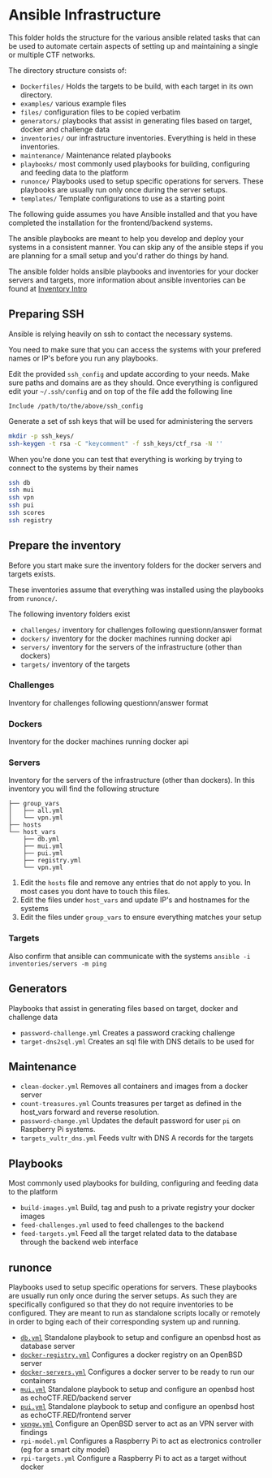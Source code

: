 # Ansible Infrastructure

This folder holds the structure for the various ansible related tasks that can
be used to automate certain aspects of setting up and maintaining a single or
multiple CTF networks.

The directory structure consists of:

* `Dockerfiles/` Holds the targets to be build, with each target in its own directory.
* `examples/` various example files
* `files/` configuration files to be copied verbatim
* `generators/` playbooks that assist in generating files based on target, docker and challenge data
* `inventories/` our infrastructure inventories. Everything is held in these inventories.
* `maintenance/` Maintenance related playbooks
* `playbooks/` most commonly used playbooks for building, configuring and feeding data to the platform
* `runonce/` Playbooks used to setup specific operations for servers. These playbooks are usually run only once during the server setups.
* `templates/` Template configurations to use as a starting point

The following guide assumes you have Ansible installed and that you have
completed the installation for the frontend/backend systems.

The ansible playbooks are meant to help you develop and deploy your systems in a
consistent manner. You can skip any of the ansible steps if you are planning
for a small setup and you'd rather do things by hand.

The ansible folder holds ansible playbooks and inventories for your docker
servers and targets, more information about ansible inventories can be found at
[Inventory Intro](https://docs.ansible.com/ansible/latest/user_guide/intro_inventory.html)


## Preparing SSH

Ansible is relying heavily on ssh to contact the necessary systems.

You need to make sure that you can access the systems with your
prefered names or IP's before you run any playbooks.

Edit the provided `ssh_config` and update according to your needs. Make sure paths and domains are as they should.
Once everything is configured edit your `~/.ssh/config` and on top of the file add the following line

```config
Include /path/to/the/above/ssh_config
```

Generate a set of ssh keys that will be used for administering the servers

```sh
mkdir -p ssh_keys/
ssh-keygen -t rsa -C "keycomment" -f ssh_keys/ctf_rsa -N ''
```

When you're done you can test that everything is working by trying to connect to the systems by their names

```sh
ssh db
ssh mui
ssh vpn
ssh pui
ssh scores
ssh registry
```


## Prepare the inventory

Before you start make sure the inventory folders for the docker servers and
targets exists.

These inventories assume that everything was installed using the playbooks from `runonce/`.

The following inventory folders exist

* `challenges/` inventory for challenges following questionn/answer format
* `dockers/` inventory for the docker machines running docker api
* `servers/` inventory for the servers of the infrastructure (other than dockers)
* `targets/` inventory of the targets


### Challenges

Inventory for challenges following questionn/answer format

### Dockers

Inventory for the docker machines running docker api

### Servers

Inventory for the servers of the infrastructure (other than dockers). In this inventory you will find the following structure

```text
├── group_vars
│   ├── all.yml
│   └── vpn.yml
├── hosts
└── host_vars
    ├── db.yml
    ├── mui.yml
    ├── pui.yml
    ├── registry.yml
    └── vpn.yml
```

1. Edit the `hosts` file and remove any entries that do not apply to you. In most cases you dont have to touch this files.
2. Edit the files under `host_vars` and update IP's and hostnames for the systems
3. Edit the files under `group_vars` to ensure everything matches your setup

### Targets

Also confirm that ansible can communicate with the systems `ansible -i inventories/servers -m ping`

## Generators

Playbooks that assist in generating files based on target, docker and challenge data

* `password-challenge.yml` Creates a password cracking challenge
* `target-dns2sql.yml` Creates an sql file with DNS details to be used for

## Maintenance

* `clean-docker.yml` Removes all containers and images from a docker server
* `count-treasures.yml` Counts treasures per target as defined in the host_vars forward and reverse resolution.
* `password-change.yml` Updates the default password for user `pi` on Raspberry Pi systems.
* `targets_vultr_dns.yml` Feeds vultr with DNS A records for the targets

## Playbooks

Μost commonly used playbooks for building, configuring and feeding data to the platform

* `build-images.yml` Build, tag and push to a private registry your docker images
* `feed-challenges.yml` used to feed challenges to the backend
* `feed-targets.yml` Feed all the target related data to the database through the backend web interface

## runonce

Playbooks used to setup specific operations for servers. These playbooks are usually run only once during the server setups. As such they are specifically configured so that they do not require inventories to be configured. They are meant to run as standalone scripts locally or remotely in order to bging each of their corresponding system up and running.

* [`db.yml`](db.md) Standalone playbook to setup and configure an openbsd host as database server
* [`docker-registry.yml`](DOCKER-REGISTRY.md) Configures a docker registry on an OpenBSD server
* [`docker-servers.yml`](DOCKER-SERVERS.md) Configures a docker server to be ready to run our containers
* [`mui.yml`](MUI.md) Standalone playbook to setup and configure an openbsd host as echoCTF.RED/backend server
* [`pui.yml`](PUI.md) Standalone playbook to setup and configure an openbsd host as echoCTF.RED/frontend server
* [`vpngw.yml`](VPNGW.md) Configure an OpenBSD server to act as an VPN server with findings
* `rpi-model.yml` Configures a Raspberry Pi to act as electronics controller (eg for a smart city model)
* `rpi-targets.yml` Configure a Raspberry Pi to act as a target without docker
